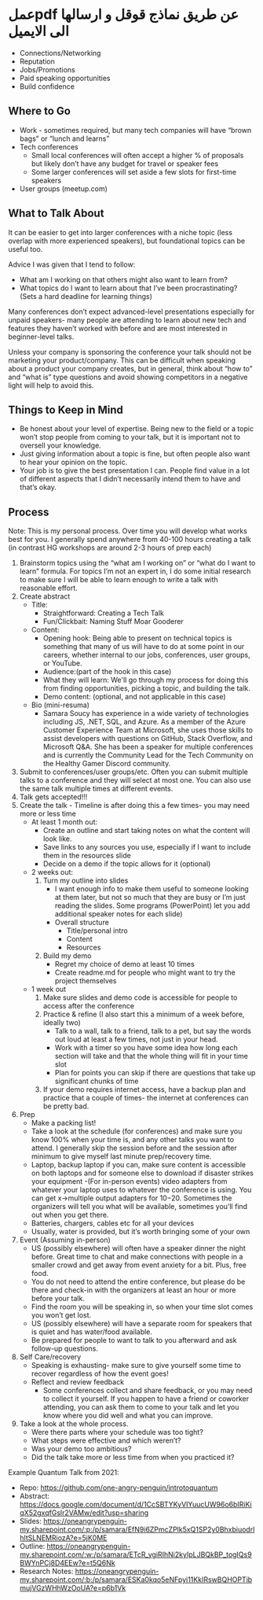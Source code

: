 # عملpdf   عن طريق نماذج قوقل و ارسالها الى الايميل

- Connections/Networking
- Reputation
- Jobs/Promotions
- Paid speaking opportunities
- Build confidence

## Where to Go

- Work - sometimes required, but many tech companies will have “brown bags” or “lunch and learns”
- Tech conferences
  - Small local conferences will often accept a higher % of proposals but likely don’t have any budget for travel or speaker fees
  - Some larger conferences will set aside a few slots for first-time speakers
- User groups (meetup.com)

## What to Talk About

It can be easier to get into larger conferences with a niche topic (less overlap with more experienced speakers), but foundational topics can be useful too.

Advice I was given that I tend to follow:

- What am I working on that others might also want to learn from?
- What topics do I want to learn about that I’ve been procrastinating? (Sets a hard deadline for learning things)

Many conferences don’t expect advanced-level presentations especially for unpaid speakers- many people are attending to learn about new tech and features they haven’t worked with before and are most interested in beginner-level talks.

Unless your company is sponsoring the conference your talk should not be marketing your product/company. This can be difficult when speaking about a product your company creates, but in general, think about “how to” and “what is” type questions and avoid showing competitors in a negative light will help to avoid this.

## Things to Keep in Mind

- Be honest about your level of expertise. Being new to the field or a topic won’t stop people from coming to your talk, but it is important not to oversell your knowledge.
- Just giving information about a topic is fine, but often people also want to hear your opinion on the topic.
- Your job is to give the best presentation I can. People find value in a lot of different aspects that I didn’t necessarily intend them to have and that’s okay.

## Process

Note: This is my personal process. Over time you will develop what works best for you. I generally spend anywhere from 40-100 hours creating a talk (in contrast HG workshops are around 2-3 hours of prep each)

1. Brainstorm topics using the “what am I working on” or “what do I want to learn” formula. For topics I’m not an expert in, I do some initial research to make sure I will be able to learn enough to write a talk with reasonable effort.
2. Create abstract
    - Title:
        - Straightforward: Creating a Tech Talk
        - Fun/Clickbait: Naming Stuff Moar Gooderer
    - Content:
        - Opening hook: Being able to present on technical topics is something that many of us will have to do at some point in our careers, whether internal to our jobs, conferences, user groups, or YouTube.
        - Audience:(part of the hook in this case)
        - What they will learn: We'll go through my process for doing this from finding opportunities, picking a topic, and building the talk.
        - Demo content: (optional, and not applicable in this case)
    - Bio (mini-resuma)
        - Samara Soucy has experience in a wide variety of technologies including JS, .NET, SQL, and Azure. As a member of the Azure Customer Experience Team at Microsoft, she uses those skills to assist developers with questions on GitHub, Stack Overflow, and Microsoft Q&A. She has been a speaker for multiple conferences and is currently the Community Lead for the Tech Community on the Healthy Gamer Discord community.
3. Submit to conferences/user groups/etc. Often you can submit multiple talks to a conference and they will select at most one. You can also use the same talk multiple times at different events.
4. Talk gets accepted!!!
5. Create the talk - Timeline is after doing this a few times- you may need more or less time
    - At least 1 month out:
        - Create an outline and start taking notes on what the content will look like.
        - Save links to any sources you use, especially if I want to include them in the resources slide
        - Decide on a demo if the topic allows for it (optional)
    - 2 weeks out:
        1. Turn my outline into slides
            - I want enough info to make them useful to someone looking at them later, but not so much that they are busy or I’m just reading the slides. Some programs (PowerPoint) let you add additional speaker notes for each slide)
            - Overall structure
                - Title/personal intro
                - Content
                - Resources
        2. Build my demo
            - Regret my choice of demo at least 10 times
            - Create readme.md for people who might want to try the project themselves
    - 1 week out
        1. Make sure slides and demo code is accessible for people to access after the conference
        2. Practice & refine (I also start this a minimum of a week before, ideally two)
            - Talk to a wall, talk to a friend, talk to a pet, but say the words out loud at least a few times, not just in your head.
            - Work with a timer so you have some idea how long each section will take and that the whole thing will fit in your time slot
            - Plan for points you can skip if there are questions that take up significant chunks of time
        3. If your demo requires internet access, have a backup plan and practice that a couple of times- the internet at conferences can be pretty bad.
6. Prep
    - Make a packing list!
    - Take a look at the schedule (for conferences) and make sure you know 100% when your time is, and any other talks you want to attend. I generally skip the session before and the session after minimum to give myself last minute prep/recovery time.
    - Laptop, backup laptop if you can, make sure content is accessible on both laptops and for someone else to download if disaster strikes your equipment
    -(For in-person events) video adapters from whatever your laptop uses to whatever the conference is using. You can get x->multiple output adapters for $10-$20. Sometimes the organizers will tell you what will be available, sometimes you’ll find out when you get there.
    - Batteries, chargers, cables etc for all your devices
    - Usually, water is provided, but it’s worth bringing some of your own
7. Event (Assuming in-person)
    - US (possibly elsewhere) will often have a speaker dinner the night before. Great time to chat and make connections with people in a smaller crowd and get away from event anxiety for a bit. Plus, free food.
    - You do not need to attend the entire conference, but please do be there and check-in with the organizers at least an hour or more before your talk.
    - Find the room you will be speaking in, so when your time slot comes you won’t get lost.
    - US (possibly elsewhere) will have a separate room for speakers that is quiet and has water/food available.
    - Be prepared for people to want to talk to you afterward and ask follow-up questions.
8. Self Care/recovery
    - Speaking is exhausting- make sure to give yourself some time to recover regardless of how the event goes!
    - Reflect and review feedback
        - Some conferences collect and share feedback, or you may need to collect it yourself. If you happen to have a friend or coworker attending, you can ask them to come to your talk and let you know where you did well and what you can improve.
9. Take a look at the whole process.
    - Were there parts where your schedule was too tight?
    - What steps were effective and which weren’t?
    - Was your demo too ambitious?
    - Did the talk take more or less time from when you practiced it?

Example Quantum Talk from 2021:

- Repo: <https://github.com/one-angry-penguin/introtoquantum>
- Abstract: <https://docs.google.com/document/d/1CcSBTYKyVIYuucUW96o6bIRiKiqX52gxqfGslr2VAMw/edit?usp=sharing>
- Slides: <https://oneangrypenguin-my.sharepoint.com/:p:/p/samara/EfN9i6ZPmcZPlk5xQ1SP2y0BhxbiuodrlhltSLNEMRiozA?e=5jK0ME>
- Outline: <https://oneangrypenguin-my.sharepoint.com/:w:/p/samara/ETcR_ygiRIhNi2kyIpLJBQkBP_togIQs9BWYnPCj8D4EEw?e=t5Q6Nk>
- Research Notes: <https://oneangrypenguin-my.sharepoint.com/:b:/p/samara/ESKa0kqo5eNFpyi11KkIRswBQHOPTibmujVGzWHhWzOoUA?e=p6b1Vk>
